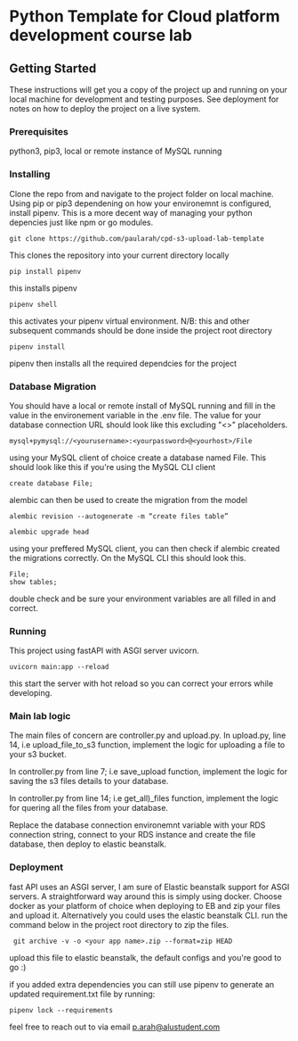 # Python Template for Cloud platform development course lab

## Getting Started

These instructions will get you a copy of the project up and running on your local machine for development and testing purposes. See deployment for notes on how to deploy the project on a live system.

### Prerequisites

python3, pip3, local or remote instance of MySQL running

### Installing

Clone the repo from and navigate to the project folder on local machine. Using pip or pip3 dependening on how your environemnt is configured, install pipenv. This is a more decent way of managing your python depencies just like npm or go modules.

```
git clone https://github.com/paularah/cpd-s3-upload-lab-template
```

This clones the repository into your current directory locally

```
pip install pipenv
```

this installs pipenv

```
pipenv shell
```

this activates your pipenv virtual environment. N/B: this and other subsequent commands should be done inside the project root directory

```
pipenv install
```

pipenv then installs all the required dependcies for the project

### Database Migration

You should have a local or remote install of MySQL running and fill in the value in the environement variable in the .env file. The value for your database connection URL should look like this excluding "<>" placeholders.

```
mysql+pymysql://<yourusername>:<yourpassword>@<yourhost>/File
```

using your MySQL client of choice create a database named File. This should look like this if you're using the MySQL CLI client

```
create database File;
```

alembic can then be used to create the migration from the model

```
alembic revision --autogenerate -m “create files table”
```

```
alembic upgrade head
```

using your preffered MySQL client, you can then check if alembic created the migrations correctly. On the MySQL CLI this should look this.

```
File;
show tables;
```

double check and be sure your environment variables are all filled in and correct.

### Running

This project using fastAPI with ASGI server uvicorn.

```
uvicorn main:app --reload
```

this start the server with hot reload so you can correct your errors while developing.

### Main lab logic

The main files of concern are controller.py and upload.py. In upload.py, line 14, i.e upload_file_to_s3 function, implement the logic for uploading a file to your s3 bucket.

In controller.py from line 7; i.e save_upload function, implement the logic for saving the s3 files details to your database.

In controller.py from line 14; i.e get_all)\_files function, implement the logic for quering all the files from your database.

Replace the database connection environemnt variable with your RDS connection string, connect to your RDS instance and create the file database, then deploy to elastic beanstalk.

### Deployment

fast API uses an ASGI server, I am sure of Elastic beanstalk support for ASGI servers. A straightforward way around this is simply using docker. Choose docker as your platform of choice when deploying to EB and zip your files and upload it. Alternatively you could uses the elastic beanstalk CLI. run the command below in the project root directory to zip the files.

```
 git archive -v -o <your app name>.zip --format=zip HEAD

```

upload this file to elastic beanstalk, the default configs and you're good to go :)

if you added extra dependencies you can still use pipenv to generate an updated requirement.txt file by running:

```
pipenv lock --requirements
```

feel free to reach out to via email p.arah@alustudent.com
